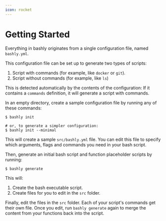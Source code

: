 ```yaml
---
icon: rocket
---
```


# Getting Started

Everything in bashly originates from a single configuration file, named `bashly.yml`.

This configuration file can be set up to generate two types of scripts:

1. Script with commands (for example, like `docker` or `git`).
2. Script without commands (for example, like `ls`)

This is detected automatically by the contents of the configuration: If it contains a `commands` definition, it will generate a script with commands.

In an empty directory, create a sample configuration file by running any of these commands:

```shell
$ bashly init

# or, to generate a simpler configuration:
$ bashly init --minimal
```

This will create a sample `src/bashly.yml` file. You can edit this file to specify which arguments, flags and commands you need in your bash script.

Then, generate an initial bash script and function placeholder scripts by running:

```shell
$ bashly generate
```

This will:

1. Create the bash executable script.
2. Create files for you to edit in the `src` folder.

Finally, edit the files in the `src` folder. Each of your script's commands get their own file. Once you edit, run `bashly generate` again to merge the content from your functions back into the script.

